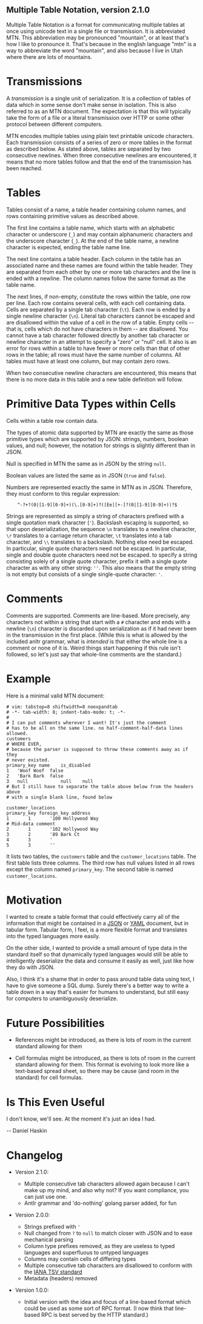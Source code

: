 Multiple Table Notation, version 2.1.0
--------------------------------------

Multiple Table Notation is a format for communicating multiple tables at once
using unicode text in a single file or transmission. It is abbreviated MTN.
This abbreviation may be pronounced "mountain", or at least that's how I like
to pronounce it. That's because in the english language "mtn" is a way to
abbreviate the word "mountain", and also because I live in Utah where there are
lots of mountains.

Transmissions
=============

A *transmission* is a single unit of serialization. It is a collection of
tables of data which in some sense don't make sense in isolation. This is also
referred to as an MTN document. The expectation is that this will typically
take the form of a file or a literal transmission over HTTP or some other
protocol between different computers.

MTN encodes multiple tables using plain text printable unicode characters.
Each transmission consists of a series of zero or more tables in the format
as described below. As stated above, tables are separated by two consecutive
newlines.  When three consecutive newlines are encountered, it means that no
more tables follow and that the end of the transmission has been reached.

Tables
======

Tables consist of a name, a table header containing column names, and
rows containing primitive values as described above.

The first line contains a table name, which starts with an alphabetic character
or underscore (`_`) and may contain alphanumeric characters and the underscore
character (`_`). At the end of the table name, a newline character is expected,
ending the table name line.

The next line contains a table header. Each column in the table has an
associated name and these names are found within the table header. They are
separated from each other by one or more tab characters and the line is ended
with a newline. The column names follow the same format as the table name.

The next lines, if non-empty, constitute the rows within the table, one row per
line. Each row contains several cells, with each cell containing data. Cells
are separated by a single tab character (`\t`). Each row is ended by a single
newline character (`\n`). Literal tab characters cannot be escaped and are
disallowed within the value of a cell in the row of a table.  Empty cells --
that is, cells which do not have characters in them -- are disallowed.  You
cannot have a tab character followed directly by another tab character or
newline character in an attempt to specify a "zero" or "null" cell. It also is
an error for rows within a table to have fewer or more cells than that of other
rows in the table; all rows must have the same number of columns. All tables
must have at least one column, but may contain zero rows.

When two consecutive newline characters are encountered, this means that
there is no more data in this table and a new table definition will follow.

Primitive Data Types within Cells
=================================

Cells within a table row contain data.

The types of atomic data supported by MTN are exactly the same as those
primitive types which are supported by JSON: strings, numbers, boolean values,
and null; however, the notation for strings is slightly different than in JSON.

Null is specified in MTN the same as in JSON by the string `null`.

Boolean values are listed the same as in JSON (`true` and `false`).

Numbers are represented exactly the same in MTN as in JSON. Therefore, they
must conform to this regular expression:
```
    ^-?+?(0|[1-9][0-9]+)(\.[0-9]+)?([Ee][+-]?(0|[1-9][0-9]+))?$
```

Strings are represented as simply a string of characters prefixed with a single
quotation mark character (`'`). Backslash escaping is supported, so that upon
deserialization, the sequence `\n` translates to a newline character, `\r`
translates to a carriage return character, `\t` translates into a tab
character, and `\\` translates to a backslash. Nothing else need be escaped. In
particular, single quote characters need not be escaped.  In particular, single
and double quote characters need not be escaped. to specify a string consisting
solely of a single quote character, prefix it with a single quote character as
with any other string: `''`. This also means that the empty string is not empty
but consists of a single single-quote character: `'`.

Comments
========

Comments are supported. Comments are line-based. More precisely, any characters
not within a string that start with a `#` character and ends with a newline
(`\n`) character is discarded upon serialization as if it had never been in the
transmission in the first place. (While this is what is allowed by the
included anltr grammar, what is *intended* is that either the whole line is a
comment or none of it is. Weird things start happening if this rule isn't
followed, so let's just say that whole-line comments are the standard.)

Example
=======

Here is a minimal valid MTN document:

```
# vim: tabstop=8 shiftwidth=8 noexpandtab
# -*- tab-width: 8; indent-tabs-mode: t; -*-
#
# I can put comments wherever I want! It's just the comment
# has to be all on the same line. no half-comment-half-data lines allowed.
customers
# WHERE EVER,
# because the parser is supposed to throw these comments away as if they
# never existed.
primary_key	name	is_disabled
1	'Woof Woof	false
2	'Bark Bark	false
3	null			null	null
# But I still have to separate the table above below from the headers above
# with a single blank line, found below

customer_locations
primary_key	foreign_key	address
1		1		'100 Hollywood Way
# Mid-data comment
2		1		'102 Hollywood Way
3		2		'89 Bark Ct
4		3		'
5		3		''
```
It lists two tables, the `customers` table
and the `customer_locations` table. The first table lists three columns.
The third row has null values listed in all rows except the column named
`primary_key`. The second table is named `customer_locations`.

Motivation
==========

I wanted to create a table format that could effectively carry all of the
information that might be contained in a [JSON](http://json.org/) or
[YAML](https://yaml.org/) document, but in tabular form. Tabular form, I feel,
is a more flexible format and translates into the typed languages more easily.

On the other side, I wanted to provide a small amount of type data in the
standard itself so that dynamically typed languages would still be able to
intelligently deserialize the data and consume it easily as well, just like how
they do with JSON.

Also, I think it's a shame that in order to pass around table data using text,
I have to give someone a SQL dump. Surely there's a better way to write
a table down in a way that's easier for humans to understand, but still
easy for computers to unambiguously deserialize.

Future Possibilities
====================

* References might be introduced, as there is lots of room in the current
  standard allowing for them

* Cell formulas might be introduced, as there is lots of room in the current
  standard allowing for them. This format is evolving to look more like a
  text-based spread sheet, so there may be cause (and room in the standard) for
  cell formulas.

Is This Even Useful
===================

I don't know, we'll see. At the moment it's just an idea I had.

-- Daniel Haskin

Changelog
=========

* Version 2.1.0:
  * Multiple consecutive tab characters allowed again because I can't make
    up my mind, and also why not? If you want compliance, you can just use one.
  * Antlr grammar and 'do-nothing' golang parser added, for fun

* Version 2.0.0:
  * Strings prefixed with `'`
  * Null changed from `?` to `null` to match closer with JSON and to ease
    mechanical parsing
  * Column type prefixes removed, as they are useless to typed languages and
    superfluous to untyped languages
  * Columns may contain cells of differing types
  * Multiple consecutive tab characters are disallowed to conform with the
    [IANA TSV standard](https://www.iana.org/assignments/media-types/text/tab-separated-values)
  * Metadata (headers) removed

* Version 1.0.0:
  * Initial version with the idea and focus of a line-based format
    which could be used as some sort of RPC format.
    (I now think that line-based RPC is best served by the HTTP standard.)



